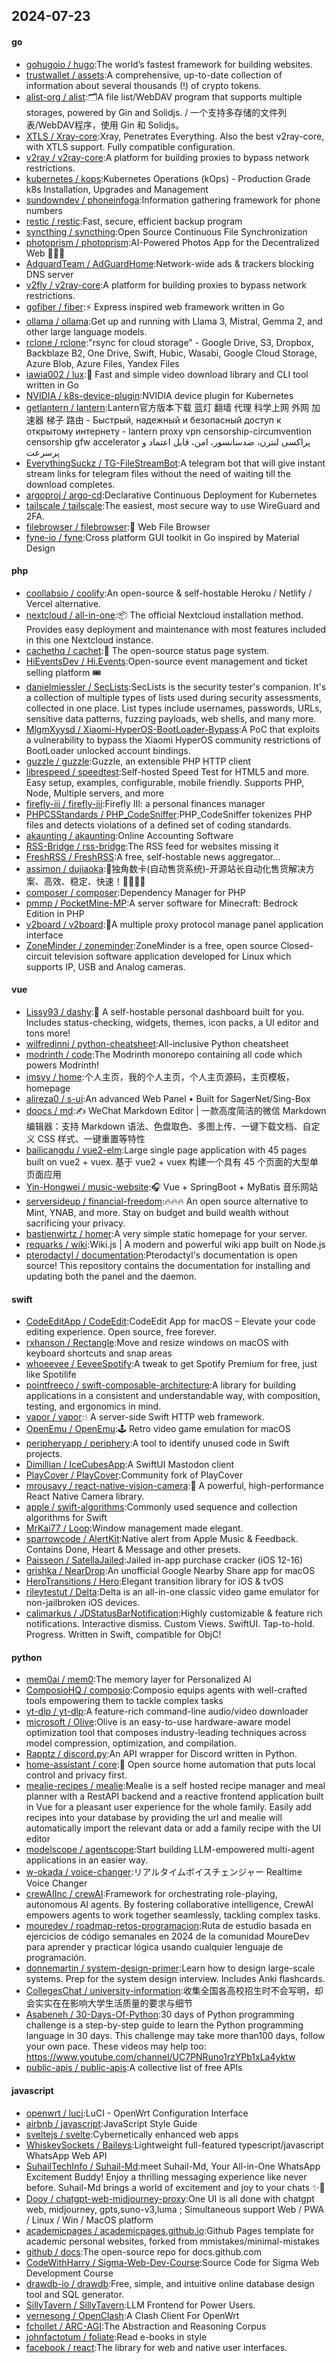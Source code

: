 ## 2024-07-23

#### go
* [gohugoio / hugo](https://github.com/gohugoio/hugo):The world’s fastest framework for building websites.
* [trustwallet / assets](https://github.com/trustwallet/assets):A comprehensive, up-to-date collection of information about several thousands (!) of crypto tokens.
* [alist-org / alist](https://github.com/alist-org/alist):🗂️A file list/WebDAV program that supports multiple storages, powered by Gin and Solidjs. / 一个支持多存储的文件列表/WebDAV程序，使用 Gin 和 Solidjs。
* [XTLS / Xray-core](https://github.com/XTLS/Xray-core):Xray, Penetrates Everything. Also the best v2ray-core, with XTLS support. Fully compatible configuration.
* [v2ray / v2ray-core](https://github.com/v2ray/v2ray-core):A platform for building proxies to bypass network restrictions.
* [kubernetes / kops](https://github.com/kubernetes/kops):Kubernetes Operations (kOps) - Production Grade k8s Installation, Upgrades and Management
* [sundowndev / phoneinfoga](https://github.com/sundowndev/phoneinfoga):Information gathering framework for phone numbers
* [restic / restic](https://github.com/restic/restic):Fast, secure, efficient backup program
* [syncthing / syncthing](https://github.com/syncthing/syncthing):Open Source Continuous File Synchronization
* [photoprism / photoprism](https://github.com/photoprism/photoprism):AI-Powered Photos App for the Decentralized Web 🌈💎✨
* [AdguardTeam / AdGuardHome](https://github.com/AdguardTeam/AdGuardHome):Network-wide ads & trackers blocking DNS server
* [v2fly / v2ray-core](https://github.com/v2fly/v2ray-core):A platform for building proxies to bypass network restrictions.
* [gofiber / fiber](https://github.com/gofiber/fiber):⚡️ Express inspired web framework written in Go
* [ollama / ollama](https://github.com/ollama/ollama):Get up and running with Llama 3, Mistral, Gemma 2, and other large language models.
* [rclone / rclone](https://github.com/rclone/rclone):"rsync for cloud storage" - Google Drive, S3, Dropbox, Backblaze B2, One Drive, Swift, Hubic, Wasabi, Google Cloud Storage, Azure Blob, Azure Files, Yandex Files
* [iawia002 / lux](https://github.com/iawia002/lux):👾 Fast and simple video download library and CLI tool written in Go
* [NVIDIA / k8s-device-plugin](https://github.com/NVIDIA/k8s-device-plugin):NVIDIA device plugin for Kubernetes
* [getlantern / lantern](https://github.com/getlantern/lantern):Lantern官方版本下载 蓝灯 翻墙 代理 科学上网 外网 加速器 梯子 路由 - Быстрый, надежный и безопасный доступ к открытому интернету - lantern proxy vpn censorship-circumvention censorship gfw accelerator پراکسی لنترن، ضدسانسور، امن، قابل اعتماد و پرسرعت
* [EverythingSuckz / TG-FileStreamBot](https://github.com/EverythingSuckz/TG-FileStreamBot):A telegram bot that will give instant stream links for telegram files without the need of waiting till the download completes.
* [argoproj / argo-cd](https://github.com/argoproj/argo-cd):Declarative Continuous Deployment for Kubernetes
* [tailscale / tailscale](https://github.com/tailscale/tailscale):The easiest, most secure way to use WireGuard and 2FA.
* [filebrowser / filebrowser](https://github.com/filebrowser/filebrowser):📂 Web File Browser
* [fyne-io / fyne](https://github.com/fyne-io/fyne):Cross platform GUI toolkit in Go inspired by Material Design

#### php
* [coollabsio / coolify](https://github.com/coollabsio/coolify):An open-source & self-hostable Heroku / Netlify / Vercel alternative.
* [nextcloud / all-in-one](https://github.com/nextcloud/all-in-one):📦 The official Nextcloud installation method. Provides easy deployment and maintenance with most features included in this one Nextcloud instance.
* [cachethq / cachet](https://github.com/cachethq/cachet):🚦 The open-source status page system.
* [HiEventsDev / Hi.Events](https://github.com/HiEventsDev/Hi.Events):Open-source event management and ticket selling platform 🎟️
* [danielmiessler / SecLists](https://github.com/danielmiessler/SecLists):SecLists is the security tester's companion. It's a collection of multiple types of lists used during security assessments, collected in one place. List types include usernames, passwords, URLs, sensitive data patterns, fuzzing payloads, web shells, and many more.
* [MlgmXyysd / Xiaomi-HyperOS-BootLoader-Bypass](https://github.com/MlgmXyysd/Xiaomi-HyperOS-BootLoader-Bypass):A PoC that exploits a vulnerability to bypass the Xiaomi HyperOS community restrictions of BootLoader unlocked account bindings.
* [guzzle / guzzle](https://github.com/guzzle/guzzle):Guzzle, an extensible PHP HTTP client
* [librespeed / speedtest](https://github.com/librespeed/speedtest):Self-hosted Speed Test for HTML5 and more. Easy setup, examples, configurable, mobile friendly. Supports PHP, Node, Multiple servers, and more
* [firefly-iii / firefly-iii](https://github.com/firefly-iii/firefly-iii):Firefly III: a personal finances manager
* [PHPCSStandards / PHP_CodeSniffer](https://github.com/PHPCSStandards/PHP_CodeSniffer):PHP_CodeSniffer tokenizes PHP files and detects violations of a defined set of coding standards.
* [akaunting / akaunting](https://github.com/akaunting/akaunting):Online Accounting Software
* [RSS-Bridge / rss-bridge](https://github.com/RSS-Bridge/rss-bridge):The RSS feed for websites missing it
* [FreshRSS / FreshRSS](https://github.com/FreshRSS/FreshRSS):A free, self-hostable news aggregator…
* [assimon / dujiaoka](https://github.com/assimon/dujiaoka):🦄独角数卡(自动售货系统)-开源站长自动化售货解决方案、高效、稳定、快速！🚀🚀🎉🎉
* [composer / composer](https://github.com/composer/composer):Dependency Manager for PHP
* [pmmp / PocketMine-MP](https://github.com/pmmp/PocketMine-MP):A server software for Minecraft: Bedrock Edition in PHP
* [v2board / v2board](https://github.com/v2board/v2board):🚀A multiple proxy protocol manage panel application interface
* [ZoneMinder / zoneminder](https://github.com/ZoneMinder/zoneminder):ZoneMinder is a free, open source Closed-circuit television software application developed for Linux which supports IP, USB and Analog cameras.

#### vue
* [Lissy93 / dashy](https://github.com/Lissy93/dashy):🚀 A self-hostable personal dashboard built for you. Includes status-checking, widgets, themes, icon packs, a UI editor and tons more!
* [wilfredinni / python-cheatsheet](https://github.com/wilfredinni/python-cheatsheet):All-inclusive Python cheatsheet
* [modrinth / code](https://github.com/modrinth/code):The Modrinth monorepo containing all code which powers Modrinth!
* [imsyy / home](https://github.com/imsyy/home):个人主页，我的个人主页，个人主页源码，主页模板，homepage
* [alireza0 / s-ui](https://github.com/alireza0/s-ui):An advanced Web Panel • Built for SagerNet/Sing-Box
* [doocs / md](https://github.com/doocs/md):✍ WeChat Markdown Editor | 一款高度简洁的微信 Markdown 编辑器：支持 Markdown 语法、色盘取色、多图上传、一键下载文档、自定义 CSS 样式、一键重置等特性
* [bailicangdu / vue2-elm](https://github.com/bailicangdu/vue2-elm):Large single page application with 45 pages built on vue2 + vuex. 基于 vue2 + vuex 构建一个具有 45 个页面的大型单页面应用
* [Yin-Hongwei / music-website](https://github.com/Yin-Hongwei/music-website):🎧 Vue + SpringBoot + MyBatis 音乐网站
* [serversideup / financial-freedom](https://github.com/serversideup/financial-freedom):🔥🔥🔥 An open source alternative to Mint, YNAB, and more. Stay on budget and build wealth without sacrificing your privacy.
* [bastienwirtz / homer](https://github.com/bastienwirtz/homer):A very simple static homepage for your server.
* [requarks / wiki](https://github.com/requarks/wiki):Wiki.js | A modern and powerful wiki app built on Node.js
* [pterodactyl / documentation](https://github.com/pterodactyl/documentation):Pterodactyl's documentation is open source! This repository contains the documentation for installing and updating both the panel and the daemon.

#### swift
* [CodeEditApp / CodeEdit](https://github.com/CodeEditApp/CodeEdit):CodeEdit App for macOS – Elevate your code editing experience. Open source, free forever.
* [rxhanson / Rectangle](https://github.com/rxhanson/Rectangle):Move and resize windows on macOS with keyboard shortcuts and snap areas
* [whoeevee / EeveeSpotify](https://github.com/whoeevee/EeveeSpotify):A tweak to get Spotify Premium for free, just like Spotilife
* [pointfreeco / swift-composable-architecture](https://github.com/pointfreeco/swift-composable-architecture):A library for building applications in a consistent and understandable way, with composition, testing, and ergonomics in mind.
* [vapor / vapor](https://github.com/vapor/vapor):💧 A server-side Swift HTTP web framework.
* [OpenEmu / OpenEmu](https://github.com/OpenEmu/OpenEmu):🕹 Retro video game emulation for macOS
* [peripheryapp / periphery](https://github.com/peripheryapp/periphery):A tool to identify unused code in Swift projects.
* [Dimillian / IceCubesApp](https://github.com/Dimillian/IceCubesApp):A SwiftUI Mastodon client
* [PlayCover / PlayCover](https://github.com/PlayCover/PlayCover):Community fork of PlayCover
* [mrousavy / react-native-vision-camera](https://github.com/mrousavy/react-native-vision-camera):📸 A powerful, high-performance React Native Camera library.
* [apple / swift-algorithms](https://github.com/apple/swift-algorithms):Commonly used sequence and collection algorithms for Swift
* [MrKai77 / Loop](https://github.com/MrKai77/Loop):Window management made elegant.
* [sparrowcode / AlertKit](https://github.com/sparrowcode/AlertKit):Native alert from Apple Music & Feedback. Contains Done, Heart & Message and other presets.
* [Paisseon / SatellaJailed](https://github.com/Paisseon/SatellaJailed):Jailed in-app purchase cracker (iOS 12-16)
* [grishka / NearDrop](https://github.com/grishka/NearDrop):An unofficial Google Nearby Share app for macOS
* [HeroTransitions / Hero](https://github.com/HeroTransitions/Hero):Elegant transition library for iOS & tvOS
* [rileytestut / Delta](https://github.com/rileytestut/Delta):Delta is an all-in-one classic video game emulator for non-jailbroken iOS devices.
* [calimarkus / JDStatusBarNotification](https://github.com/calimarkus/JDStatusBarNotification):Highly customizable & feature rich notifications. Interactive dismiss. Custom Views. SwiftUI. Tap-to-hold. Progress. Written in Swift, compatible for ObjC!

#### python
* [mem0ai / mem0](https://github.com/mem0ai/mem0):The memory layer for Personalized AI
* [ComposioHQ / composio](https://github.com/ComposioHQ/composio):Composio equips agents with well-crafted tools empowering them to tackle complex tasks
* [yt-dlp / yt-dlp](https://github.com/yt-dlp/yt-dlp):A feature-rich command-line audio/video downloader
* [microsoft / Olive](https://github.com/microsoft/Olive):Olive is an easy-to-use hardware-aware model optimization tool that composes industry-leading techniques across model compression, optimization, and compilation.
* [Rapptz / discord.py](https://github.com/Rapptz/discord.py):An API wrapper for Discord written in Python.
* [home-assistant / core](https://github.com/home-assistant/core):🏡 Open source home automation that puts local control and privacy first.
* [mealie-recipes / mealie](https://github.com/mealie-recipes/mealie):Mealie is a self hosted recipe manager and meal planner with a RestAPI backend and a reactive frontend application built in Vue for a pleasant user experience for the whole family. Easily add recipes into your database by providing the url and mealie will automatically import the relevant data or add a family recipe with the UI editor
* [modelscope / agentscope](https://github.com/modelscope/agentscope):Start building LLM-empowered multi-agent applications in an easier way.
* [w-okada / voice-changer](https://github.com/w-okada/voice-changer):リアルタイムボイスチェンジャー Realtime Voice Changer
* [crewAIInc / crewAI](https://github.com/crewAIInc/crewAI):Framework for orchestrating role-playing, autonomous AI agents. By fostering collaborative intelligence, CrewAI empowers agents to work together seamlessly, tackling complex tasks.
* [mouredev / roadmap-retos-programacion](https://github.com/mouredev/roadmap-retos-programacion):Ruta de estudio basada en ejercicios de código semanales en 2024 de la comunidad MoureDev para aprender y practicar lógica usando cualquier lenguaje de programación.
* [donnemartin / system-design-primer](https://github.com/donnemartin/system-design-primer):Learn how to design large-scale systems. Prep for the system design interview. Includes Anki flashcards.
* [CollegesChat / university-information](https://github.com/CollegesChat/university-information):收集全国各高校招生时不会写明，却会实实在在影响大学生活质量的要求与细节
* [Asabeneh / 30-Days-Of-Python](https://github.com/Asabeneh/30-Days-Of-Python):30 days of Python programming challenge is a step-by-step guide to learn the Python programming language in 30 days. This challenge may take more than100 days, follow your own pace. These videos may help too: https://www.youtube.com/channel/UC7PNRuno1rzYPb1xLa4yktw
* [public-apis / public-apis](https://github.com/public-apis/public-apis):A collective list of free APIs

#### javascript
* [openwrt / luci](https://github.com/openwrt/luci):LuCI - OpenWrt Configuration Interface
* [airbnb / javascript](https://github.com/airbnb/javascript):JavaScript Style Guide
* [sveltejs / svelte](https://github.com/sveltejs/svelte):Cybernetically enhanced web apps
* [WhiskeySockets / Baileys](https://github.com/WhiskeySockets/Baileys):Lightweight full-featured typescript/javascript WhatsApp Web API
* [SuhailTechInfo / Suhail-Md](https://github.com/SuhailTechInfo/Suhail-Md):meet Suhail-Md, Your All-in-One WhatsApp Excitement Buddy! Enjoy a thrilling messaging experience like never before. Suhail-Md brings a world of excitement and joy to your chats ✨🤖
* [Dooy / chatgpt-web-midjourney-proxy](https://github.com/Dooy/chatgpt-web-midjourney-proxy):One UI is all done with chatgpt web, midjourney, gpts,suno-v3,luma ; Simultaneous support Web / PWA / Linux / Win / MacOS platform
* [academicpages / academicpages.github.io](https://github.com/academicpages/academicpages.github.io):Github Pages template for academic personal websites, forked from mmistakes/minimal-mistakes
* [github / docs](https://github.com/github/docs):The open-source repo for docs.github.com
* [CodeWithHarry / Sigma-Web-Dev-Course](https://github.com/CodeWithHarry/Sigma-Web-Dev-Course):Source Code for Sigma Web Development Course
* [drawdb-io / drawdb](https://github.com/drawdb-io/drawdb):Free, simple, and intuitive online database design tool and SQL generator.
* [SillyTavern / SillyTavern](https://github.com/SillyTavern/SillyTavern):LLM Frontend for Power Users.
* [vernesong / OpenClash](https://github.com/vernesong/OpenClash):A Clash Client For OpenWrt
* [fchollet / ARC-AGI](https://github.com/fchollet/ARC-AGI):The Abstraction and Reasoning Corpus
* [johnfactotum / foliate](https://github.com/johnfactotum/foliate):Read e-books in style
* [facebook / react](https://github.com/facebook/react):The library for web and native user interfaces.

